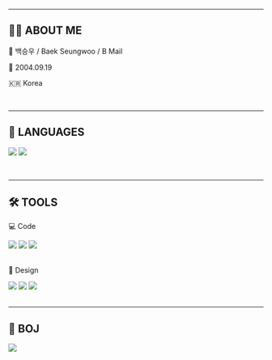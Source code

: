 <hr>
<div>
    <h2>💁‍♂️ ABOUT ME</h2>
    <p>🪪 백승우 / Baek Seungwoo / B Mail</p>
    <p>🎂 2004.09.19</p>
    <p>🇰🇷 Korea</p>
</div>
<br>
<hr>
<div>
    <h2>📑 LANGUAGES</h2>
    <p>
        <img src="https://img.shields.io/badge/Java-5382A1?style=flat&logo=oracle&logoColor=white"/>
        <img src="https://img.shields.io/badge/C-A8B9CC?style=flat&logo=c&logoColor=white"/>
    </p>
</div>
<br>
<hr>
<div>
    <h2>🛠️ TOOLS</h2>
    <p>💻 Code</p>
    <div>
        <img src="https://img.shields.io/badge/IntelliJ IDEA-F5644D?style=flat&logo=intellijidea&logoColor=white"/>
        <img src="https://img.shields.io/badge/Eclipse IDE-2C2255?style=flat&logo=eclipseide&logoColor=white"/>
        <img src="https://img.shields.io/badge/Viusal Studio Code-007ACC?style=flat&logo=visualstudiocode&logoColor=white"/>
    </div>
    <br>
    <p>🎨 Design</p>
    <div>
        <img src="https://img.shields.io/badge/Photoshop-31A8FF?style=flat&logo=adobephotoshop&logoColor=white"/>
        <img src="https://img.shields.io/badge/Premiere Pro-9999FF?style=flat&logo=adobepremierepro&logoColor=white"/>
        <img src="https://img.shields.io/badge/After Effects-9999FF?style=flat&logo=adobeaftereffects&logoColor=white"/>
    </div>
</div>
<br>
<hr>
<div>
    <h2>🥇 BOJ</h2>
    <a href="https://www.acmicpc.net/user/bswoo04">
        <img src="http://mazassumnida.wtf/api/v2/generate_badge?boj=bswoo04"/>
</div>
